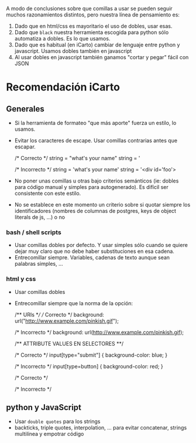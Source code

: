 A modo de conclusiones sobre que comillas a usar se pueden seguir muchos razonamientos distintos, pero nuestra línea de pensamiento es:

1.  Dado que en html/css es mayoritario el uso de dobles, usar esas.
2.  Dado que `black` nuestra herramienta escogida para python sólo automatiza a dobles. Es lo que usamos.
3.  Dado que es habitual (en iCarto) cambiar de lenguaje entre python y javascript. Usamos dobles también en javascript
4.  Al usar dobles en javascript también ganamos "cortar y pegar" fácil con JSON

# Recomendación iCarto

## Generales

-   Si la herramienta de formateo "que más aporte" fuerza un estilo, lo usamos.

-   Evitar los caracteres de escape. Usar comillas contrarias antes que escapar.


    /* Correcto */
    string = "what's your name"
    string = '<div id="foo"></div>

    /* Incorrecto */
    string = 'what\'s your name'
    string = '<div id=\'foo\'></div>

-   No poner unas comillas u otras bajo criterios semánticos (ie: dobles para código manual y simples para autogenerado). Es difícil ser consistente con este estilo.

-   No se establece en este momento un criterio sobre si quotar siempre los identificadores (nombres de columnas de postgres, keys de object literals de js, ...) o no

### bash / shell scripts

-   Usar comillas dobles por defecto. Y usar simples sólo cuando se quiere dejar muy claro que no debe haber substituciones en esa cadena.
-   Entrecomillar siempre. Variables, cadenas de texto aunque sean palabras simples, ...

### html y css

-   Usar comillas dobles

-   Entrecomillar siempre que la norma de la opción:


    /** URIs **/
    /* Correcto */
    background: url("http://www.example.com/pinkish.gif");

    /* Incorrecto */
    background: url(http://www.example.com/pinkish.gif);


    /** ATTRIBUTE VALUES EN SELECTORES **/

    /* Correcto */
    input[type="submit"] {
        background-color: blue;
    }
        
    /* Incorrecto */
    input[type=button] {
        background-color: red;
    }

    /* Correcto */
    <div id="main" class="foo bar"></div>

    /* Incorrecto */
    <div id=main class="foo bar"></div>

## python y JavaScript

-   Usar `double quotes` para los strings
-   backticks, triple quotes, interpolation, ... para evitar concatenar, strings multilínea y empotrar código
